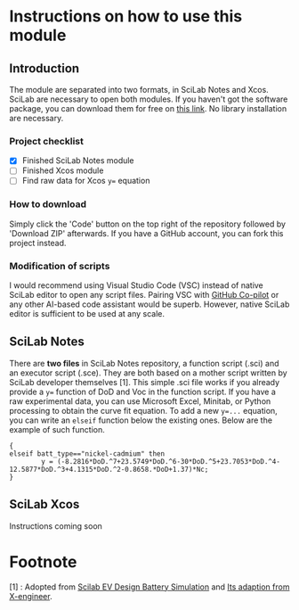 # Instructions on how to use this module
## Introduction
The module are separated into two formats, in SciLab Notes and Xcos. SciLab are necessary to open both modules. If you haven't got the software package, you can download them for free on [this link](https://www.scilab.org/download/scilab-6.1.1). No library installation are necessary.
### Project checklist
- [x] Finished SciLab Notes module
- [ ] Finished Xcos module
- [ ] Find raw data for Xcos `y=` equation

### How to download
Simply click the 'Code' button on the top right of the repository followed by 'Download ZIP' afterwards. If you have a GitHub account, you can fork this project instead.

### Modification of scripts
I would recommend using Visual Studio Code (VSC) instead of native SciLab editor to open any script files. Pairing VSC with [GitHub Co-pilot](https://copilot.github.com/) or any other AI-based code assistant would be superb. However, native SciLab editor is sufficient to be used at any scale.

## SciLab Notes
There are **two files** in SciLab Notes repository, a function script (.sci) and an executor script (.sce). They are both based on a mother script written by SciLab developer themselves [1]. This simple .sci file works if you already provide a `y=` function of DoD and Voc in the function script. If you have a raw experimental data, you can use Microsoft Excel, Minitab, or Python processing to obtain the curve fit equation. To add a new `y=...` equation, you can write an `elseif` function below the existing ones. Below are the example of such function.

```
{
elseif batt_type=="nickel-cadmium" then 
        y = (-8.2816*DoD.^7+23.5749*DoD.^6-30*DoD.^5+23.7053*DoD.^4-12.5877*DoD.^3+4.1315*DoD.^2-0.8658.*DoD+1.37)*Nc;
}
``` 

## SciLab Xcos
Instructions coming soon

# Footnote
[1] : Adopted from [Scilab EV Design Battery Simulation](https://www.scilab.org/ev-design-battery-simulation) and [Its adaption from X-engineer](https://x-engineer.org/ev-design-battery-simulation/).